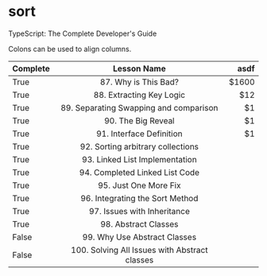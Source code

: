 # sort

TypeScript: The Complete Developer's Guide

Colons can be used to align columns.

| Complete |                  Lesson Name                  |  asdf |
| -------- | :-------------------------------------------: | ----: |
| True     |             87. Why is This Bad?              | $1600 |
| True     |           88. Extracting Key Logic            |   $12 |
| True     |    89. Separating Swapping and comparison     |    $1 |
| True     |              90. The Big Reveal               |    $1 |
| True     |           91. Interface Definition            |    $1 |
| True     |       92. Sorting arbitrary collections       |       |
| True     |        93. Linked List Implementation         |       |
| True     |        94. Completed Linked List Code         |       |
| True     |             95. Just One More Fix             |       |
| True     |        96. Integrating the Sort Method        |       |
| True     |          97. Issues with Inheritance          |       |
| True     |             98. Abstract Classes              |       |
| False    |         99. Why Use Abstract Classes          |       |
| False    | 100. Solving All Issues with Abstract classes |       |
